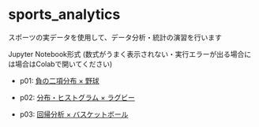 # sports_analytics
スポーツの実データを使用して、データ分析・統計の演習を行います


Jupyter Notebook形式 (数式がうまく表示されない・実行エラーが出る場合には場合はColabで開いてください)

- p01: [負の二項分布 × 野球](https://github.com/at19990/sports_analytics/blob/master/p01-negative_binomial_distribution-baseball.ipynb)

- p02: [分布・ヒストグラム × ラグビー](https://github.com/at19990/sports_analytics/blob/master/p02-histogram-rugby.ipynb)

- p03: [回帰分析 × バスケットボール](https://github.com/at19990/sports_analytics/blob/master/p03-regression-basketball.ipynb)
